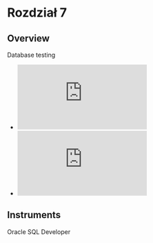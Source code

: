 # Rozdział 7
## Overview
Database testing
- ![SQL code](https://github.com/volodymyr-tsukanov/bazy-danych-project-apple/tree/test-db/work/test/SQL.txt)
- ![Database testing](https://github.com/volodymyr-tsukanov/bazy-danych-project-apple/blob/test-db/work/test/Test%20db.txt)

## Instruments
Oracle SQL Developer

